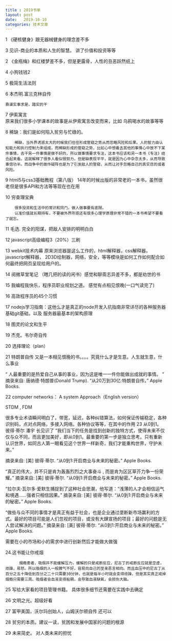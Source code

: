 ```yaml
---
title : 2019书单
layout: post
date:   2019-10-10 
categories: 技术文章
---
```



1 《硬核健身》跟无器械健身的理念差不多

3   见识-商业的本质和人生的智慧。 
讲了价值和投资等等

2  《金瓶梅》和红楼梦差不多，但是更露骨，人性的丑恶跃然纸上

4  小狗钱钱2
    
5  极简生活法则

6 本杰明.富兰克林自传

    靠谱实事求是，踏实的干

7 伊索寓言  
       原来我们很多小学课本的故事是从伊索寓言改变而来，比如 乌鸦喝水的故事等等

8 稀缺：我们是如何陷入贫穷与忙碌的。    

        稀缺，当外界诱惑太大的时候我们往往形成管窥之势从而忽略风险和后果。人的智力由认知能力和执行控制力来组成，而稀缺形成的管窥之势，比如心中想着去其他的事情心中放不下某件事情，去干另一件事情是做不好的，所以做事情要求专注，这本书应该和另一本书《专注》结合起来看。这就解释了很多人看似很努力，但是缺表现平平，就是因为心中杂念太多，从而导致事倍功半。而战争中的故作疑阵也是为了引发敌人的管窥，从而让对手忽略自己的真实目的或者风险。

9 html5与css3基础教程（第八版）
    14年的时候出版的非常老的一本书，虽然很老但是很多API和方法等等现在也在用

10 穷查理宝典

        很多投资和生活中的常识和窍门，做人做事要有底限。
        认准价值就长期持有，不要被外界所惑还有很多心理学原理非常不错的一本书希望不要看了就忘。

11 毛选.  完全的阳谋，把敌人安排的明明白白


12 javascript高级编程3（20%）三刷

13 webkit技术内幕  原来浏览器是这么工作的，html解释器，css解释器，javascript解释器， 2D3D绘制器，网络，安全，等等模块是如何工作如何配合如何最终把网页呈现给用户的。


14 阅微草堂笔记 （瞎几把的读的闲书）感觉和聊斋志异差不多，都是劝世的书

15 我编程我快乐，程序员职业规划之道。  感觉有点相见恨晚(一口气读完了)

16 高效程序员的45个习惯

17 nodejs学习指南：这他么才是真正的node开发入坑指南非常详尽的各种服务器基础git基础，以及 服务器最基本的架构原理

18 图灵的论文和生平

19 杰克。韦尔奇自传

20 选择理论（plan）

21 特朗普自传  又是一本相见恨晚的书。。。。究竟什么才是生意。人生就生意，什么事业

“ 人最重要的是热爱自己从事的事业，因为这是唯一一件你能做出成就的事情。 ”
摘录来自: 唐纳德·特朗普(Donald Trump). “从20万到30亿:特朗普自传。” Apple Books.

22 computer networks： A system Approach（English version）

STDM  , FDM

很多专业术语瞬间明白了，带宽，延迟，各种纠错算法，如何保证传输稳定，各种识别码，点对点网络，多接入网络。各种协议等等，在其中的作用
23 从0到1。
彼得·蒂尔
潘宇
长见识了
“我们当下的任务是找到创新的独特方式，使得未来不仅仅与众不同，而且更加美好，即从0到1。最重要的第一步是独立思考。只有重新认识世界，如同古人第一眼看见这个世界一样新奇，我们才能重构世界，守护未来。”

摘录来自: [美] 彼得·蒂尔. “从0到1:开启商业与未来的秘密。” Apple Books. 

“真正的伟大，并不只是肯为轰轰烈烈之大事奋斗 ,
而是肯为区区草芥力争一份荣耀。”
摘录来自: [美] 彼得·蒂尔. “从0到1:开启商业与未来的秘密。” Apple Books.

“拉尔夫·瓦尔多·爱默生捕捉到了这种社会思潮，他写道：“浅薄的人才会相信运气和境遇……强者只相信因果。”
摘录来自: [美] 彼得·蒂尔. “从0到1:开启商业与未来的秘密。” Apple Books.

“做些与众不同的事情才是真正有益于社会，也是企业通过垄断新市场赢利的方式。最好的项目可能是人们忽视的项目，或没有大肆宣扬的项目；最好的问题是无人尝试解决的问题。”
摘录来自: [美] 彼得·蒂尔. “从0到1:开启商业与未来的秘密。” Apple Books.

需要在小的市场和小的需求中进行创新然后才能做大做强

24.这书能让你戒烟

          烟瘾患者，吸烟并不能缓解压力，缓解的只是戒断反应，尼古丁的戒断反应就是空虚，烦躁，易怒。所以吸烟的人一般脾气不好，容易向自己的至亲恶言相向。而且血压中的尼古丁从百分之五十降低到百分之二十只需要30分钟，也就是每半小时就会变得烦躁，但是其实真正戒掉烟瘾只需要三周。吸烟者会血液变得粘稠，会导致血液缺氧，会损伤大脑。

25 写给大家看的项目管理书籍。   具体很多细节还需要在实践中去确定

26 文明之光。超级好看

27 富甲美国，沃尔玛创始人，山姆沃尔顿自传 还可以

28 贫穷的本质。建议一读，贫困和发展中国家的问题的根源

29 未来简史。 对人类未来的担忧



